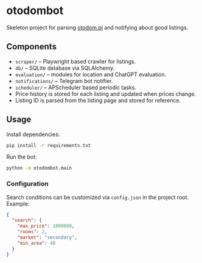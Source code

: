 # otodombot

Skeleton project for parsing [otodom.pl](https://www.otodom.pl) and notifying about good listings.

## Components

- `scraper/` – Playwright based crawler for listings.
- `db/` – SQLite database via SQLAlchemy.
- `evaluation/` – modules for location and ChatGPT evaluation.
- `notifications/` – Telegram bot notifier.
- `scheduler/` – APScheduler based periodic tasks.
- Price history is stored for each listing and updated when prices change.
- Listing ID is parsed from the listing page and stored for reference.

## Usage

Install dependencies:

```bash
pip install -r requirements.txt
```

Run the bot:

```bash
python -m otodombot.main
```

### Configuration

Search conditions can be customized via `config.json` in the project root. Example:

```json
{
  "search": {
    "max_price": 1000000,
    "rooms": 2,
    "market": "secondary",
    "min_area": 40
  }
}
```

